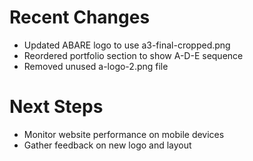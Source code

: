 # Recent Changes
- Updated ABARE logo to use a3-final-cropped.png
- Reordered portfolio section to show A-D-E sequence
- Removed unused a-logo-2.png file

# Next Steps
- Monitor website performance on mobile devices
- Gather feedback on new logo and layout
